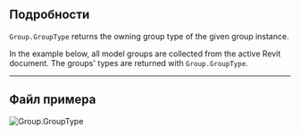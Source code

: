 ## Подробности
`Group.GroupType` returns the owning group type of the given group instance.

In the example below, all model groups are collected from the active Revit document. The groups' types are returned with `Group.GroupType`.

___
## Файл примера

![Group.GroupType](./Revit.Elements.Group.GroupType_img.jpg)
